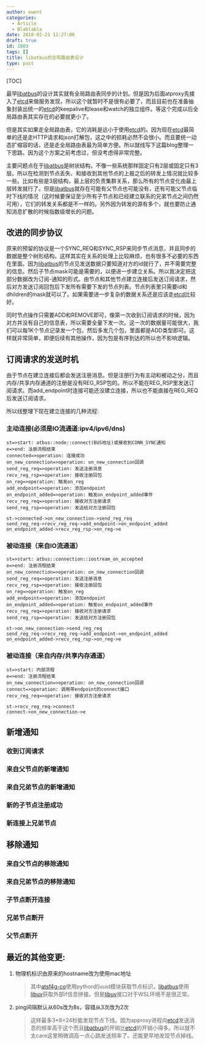 ```yaml
---
author: owent
categories:
  - Article
  - Blablabla
date: 2018-02-21 11:27:00
draft: true
id: 1803
tags: []
title: libatbus的全局路由表设计
type: post
---
```


[TOC]


最早[libatbus][1]的设计其实就有全局路由表同步的计划。但是因为后面atproxy先接入了[etcd][4]来做服务发现，所以这个就暂时不是很有必要了，而且目前也在准备抽象封装出统一的[etcd][4]的keepalive和lease和watch的独立组件。等这个完成以后全局路由表其实存在的必要就更小了。

但是其实如果走全局路由表，它的消耗是远小于使用[etcd][4]的。因为现在[etcd][4]最简单的还是走HTTP请求和json打解包，这之中的损耗必然不会很小。而且要统一动态扩缩容的话，还是走全局路由表最为简单方便。所以就线写下这篇blog整理一下思路。因为这个方案之前考虑过，但没考虑得非常完整。

主要问题点在于[libatbus][1]是树状结构，不像一些系统那样固定只有2层或固定只有3层。所以在检测到节点丢失、和接收到其他节点的上报之后的转发上情况就比较多一些。比如有些是3层结构，最上层的负责集群关系，那么所有的节点变化由最上层转发就行了。但是[libatbus][1]就存在可能有父节点也可能没有，还有可能父节点临时下线的情况（这时候要保证至少所有子节点和已经建立联系的兄弟节点之间仍然可用），它们的转发关系都是不一样的。另外因为转发的源有多个，就也要防止通知消息扩散的时候指数级增长的问题。

## 改进的同步协议

原来的预留的协议是一个SYNC_REQ和SYNC_RSP来同步节点消息，并且同步的数据是整个树形结构。这样其实在关系的处理上比较麻烦，也有很多不必要的东西在里面。因为[libatbus][1]的节点见发送数据只要知道对方的id就行了，并不需要完整的信息。然后子节点mask可能是需要的，以便进一步建立关系。所以我决定把这部分数据改为订阅-通知的形式。由节点和其他节点建立连接后发送订阅请求，然后对方发送订阅回包后下发所有需要下发的节点列表。节点列表里只需要id和dhildren的mask就可以了。如果需要进一步复杂的数据关系还是应该走[etcd][4]比较好。

同时节点操作只需要ADD和REMOVE即可，像第一次收到订阅请求的时候，因为对方并没有自己的信息表，所以需要全量下发一次。这一次的数据量可能很大，我们可以每1K个节点记录发一个包，然后多发几个包，里面都是ADD类型即可。这样就非常简单，即便后续有其他操作，因为包是有序到达的所以也不影响逻辑。

## 订阅请求的发送时机

由于节点在建立连接后都会发送注册消息。但是注册行为有主动和被动之分，而且内存/共享内存通道的注册是没有REG_RSP包的。所以不能在REG_RSP里发送订阅请求。而add_endpoint时连接可能还没建立连接，所以也不能直接在REG_REQ后发送订阅请求。

所以线整理下现在建立连接的几种流程:

### 主动连接(必须是IO流通道:ipv4/ipv6/dns)

```flow
st=>start: atbus::node::connect(BUS地址)或接收到CONN_SYNC通知
e=>end: 注册流程结束
connected=>operation: 连接成功
on_new_connection=>operation: on_new_connection回调
send_reg_req=>operation: 发送注册消息
recv_reg_rsp=>operation: 接收注册回包
on_reg=>operation: 触发on_reg
add_endpoint=>operation: 添加endpoint
on_endpoint_added=>operation: 触发on_endpoint_added事件
recv_reg_req=>operation: 接收对方注册请求
send_reg_rsp=>operation: 发送给对方注册回包

st->connected->on_new_connection->send_reg_req
send_reg_req->recv_reg_req->add_endpoint->on_endpoint_added
on_endpoint_added->recv_reg_rsp->on_reg->e
```





### 被动连接（来自IO流通道）

```flow
st=>start: atbus::connection::iostream_on_accepted
e=>end: 注册流程结束
on_new_connection=>operation: on_new_connection回调
send_reg_req=>operation: 发送注册消息
recv_reg_rsp=>operation: 接收注册回包
on_reg=>operation: 触发on_reg
add_endpoint=>operation: 添加endpoint
on_endpoint_added=>operation: 触发on_endpoint_added事件
recv_reg_req=>operation: 接收对方注册请求
send_reg_rsp=>operation: 发送给对方注册回包

st->on_new_connection->send_reg_req
send_reg_req->recv_reg_req->add_endpoint->on_endpoint_added
on_endpoint_added->recv_reg_rsp->on_reg->e
```



### 被动连接（来自内存/共享内存通道）

```flow
st=>start: 内部流程
e=>end: 注册流程结束
on_new_connection=>operation: on_new_connection回调
connect=>operation: 调用带endpoint的connect接口
recv_reg_req=>operation: 接收对方注册请求

st->recv_reg_req->connect
connect->on_new_connection->e
```





## 新增通知

### 收到订阅请求

### 来自父节点的新增通知

### 来自兄弟节点的新增通知

### 新的子节点注册成功

### 新连接上兄弟节点



## 移除通知

### 来自父节点的移除通知

### 来自兄弟节点的移除通知

### 子节点断开连接

### 兄弟节点断开

### 父节点断开



## 最近的其他变更:

1. 物理机标识由原来的hostname改为使用mac地址

   > 其中[atsf4g-co][2]使用python的uuid模块获取节点标识，[libatbus][1]使用[libuv][3]获取外部if信息拼接。但是[libuv][3]接口对于WSL环境不是很正常。

2. ping间隔默认从60s改为8s，容错从3次改为2次

   > 这样最多3*8=24秒能发现节点下线。因为approxy进程向[etcd][4]发送消息的频率高于这个而且[libatbus][1]的开销比[etcd][4]的开销小得多。所以就不太care这里稍微调高一点心跳发送频率了。还能更早地发现节点掉线。

   [1]: https://github.com/atframework/libatbus&amp;quot;libatbus&amp;quot;
   [2]: https://github.com/atframework/atsf4g-co&amp;quot;atsf4g-co&amp;quot;
   [3]: http://libuv.org/&amp;quot;libuv&amp;quot;
   [4]: https://coreos.com/etcd/&amp;quot;etcd&amp;quot;
